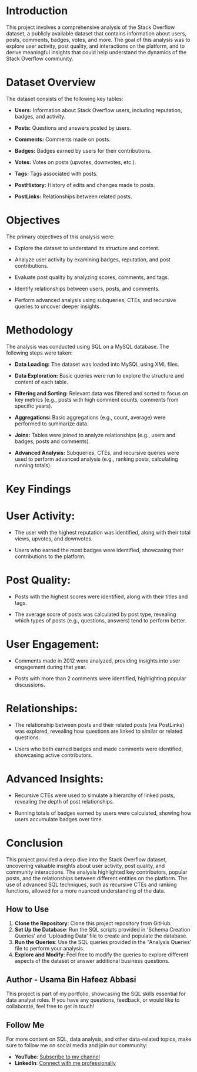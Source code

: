 # Introduction
This project involves a comprehensive analysis of the Stack Overflow dataset, a publicly available dataset that contains information about users, posts, comments, badges, votes, and more. The goal of this analysis was to explore user activity, post quality, and interactions on the platform, and to derive meaningful insights that could help understand the dynamics of the Stack Overflow community.

# Dataset Overview
The dataset consists of the following key tables:

- **Users:** Information about Stack Overflow users, including reputation, badges, and activity.

- **Posts:**  Questions and answers posted by users.

- **Comments:**  Comments made on posts.

- **Badges:**  Badges earned by users for their contributions.

- **Votes:**  Votes on posts (upvotes, downvotes, etc.).

- **Tags:**  Tags associated with posts.

- **PostHistory:**  History of edits and changes made to posts.

- **PostLinks:**  Relationships between related posts.

# Objectives
The primary objectives of this analysis were:

- Explore the dataset to understand its structure and content.

- Analyze user activity by examining badges, reputation, and post contributions.

- Evaluate post quality by analyzing scores, comments, and tags.

- Identify relationships between users, posts, and comments.

- Perform advanced analysis using subqueries, CTEs, and recursive queries to uncover deeper insights.

# Methodology
The analysis was conducted using SQL on a MySQL database. The following steps were taken:

- **Data Loading:** The dataset was loaded into MySQL using XML files.

- **Data Exploration:** Basic queries were run to explore the structure and content of each table.

- **Filtering and Sorting:** Relevant data was filtered and sorted to focus on key metrics (e.g., posts with high comment counts, comments from specific years).

- **Aggregations:** Basic aggregations (e.g., count, average) were performed to summarize data.

- **Joins:** Tables were joined to analyze relationships (e.g., users and badges, posts and comments).

- **Advanced Analysis:** Subqueries, CTEs, and recursive queries were used to perform advanced analysis (e.g., ranking posts, calculating running totals).

# Key Findings
# User Activity:

- The user with the highest reputation was identified, along with their total views, upvotes, and downvotes.

- Users who earned the most badges were identified, showcasing their contributions to the platform.

# Post Quality:

- Posts with the highest scores were identified, along with their titles and tags.

- The average score of posts was calculated by post type, revealing which types of posts (e.g., questions, answers) tend to perform better.

# User Engagement:

- Comments made in 2012 were analyzed, providing insights into user engagement during that year.

- Posts with more than 2 comments were identified, highlighting popular discussions.

# Relationships:

- The relationship between posts and their related posts (via PostLinks) was explored, revealing how questions are linked to similar or related questions.

- Users who both earned badges and made comments were identified, showcasing active contributors.

# Advanced Insights:

- Recursive CTEs were used to simulate a hierarchy of linked posts, revealing the depth of post relationships.

- Running totals of badges earned by users were calculated, showing how users accumulate badges over time.

# Conclusion
This project provided a deep dive into the Stack Overflow dataset, uncovering valuable insights about user activity, post quality, and community interactions. The analysis highlighted key contributors, popular posts, and the relationships between different entities on the platform. The use of advanced SQL techniques, such as recursive CTEs and ranking functions, allowed for a more nuanced understanding of the data.

## How to Use

1. **Clone the Repository**: Clone this project repository from GitHub.
2. **Set Up the Database**: Run the SQL scripts provided in 'Schema Creation Queries' and 'Uploading Data' file to create and populate the database.
3. **Run the Queries**: Use the SQL queries provided in the "Analysis Queries' file to perform your analysis.
4. **Explore and Modify**: Feel free to modify the queries to explore different aspects of the dataset or answer additional business questions.

## Author - Usama Bin Hafeez Abbasi

This project is part of my portfolio, showcasing the SQL skills essential for data analyst roles. If you have any questions, feedback, or would like to collaborate, feel free to get in touch!

## Follow Me

For more content on SQL, data analysis, and other data-related topics, make sure to follow me on social media and join our community:

- **YouTube**: [Subscribe to my channel](https://www.youtube.com/@usamaabbasi7570)
- **LinkedIn**: [Connect with me professionally](https://www.linkedin.com/in/usamaabbasiai/)
